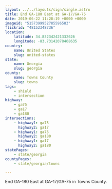 ```yaml
---
layout: ../../layouts/sign/single.astro
title: End GA-180 East at GA-17/GA-75
date: 2019-06-22 11:28:19 +0000 +0000
imageid: "5157399952785596583"
flickrid: "48152348736"
location:
    latitude: 34.832342421332626
    longitude: -83.73142078468635
country:
    name: United States
    slug: united-states
state:
    name: Georgia
    slug: georgia
county:
    name: Towns County
    slug: towns
tags:
    - shield
    - intersection
highway:
    - ga75
    - ga17
    - ga180
intersections:
    - highway1: ga75
      highway2: ga17
    - highway1: ga75
      highway2: ga180
    - highway1: ga17
      highway2: ga180
statePages:
    - state/georgia
countyPages:
    - state/georgia/towns

---
```

End GA-180 East at GA-17/GA-75 in Towns County.